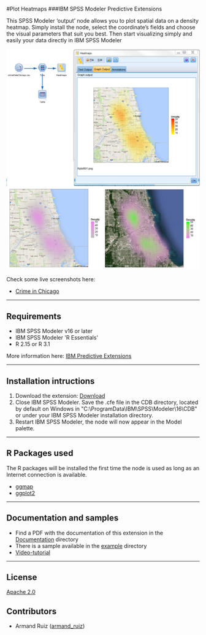 #Plot Heatmaps
###IBM SPSS Modeler Predictive Extensions

This SPSS Modeler ‘output’ node allows you to plot spatial data on a density heatmap. Simply install the node, select the coordinate’s fields and choose the visual parameters that suit you best. Then start visualizing simply and easily your data directly in IBM SPSS Modeler

![Map](https://github.com/IBMPredictiveAnalytics/Plot-Heatmaps/blob/master/Screenshot/Illustration1.png?raw=true)
![Map](https://github.com/IBMPredictiveAnalytics/Plot-Heatmaps/blob/master/Screenshot/Illustration2.png?raw=true)


Check some live screenshots here:
- [Crime in Chicago][10]

---
Requirements
----
- IBM SPSS Modeler v16 or later
- IBM SPSS Modeler 'R Essentials'
- R 2.15 or R 3.1

More information here: [IBM Predictive Extensions][2]


---
Installation intructions
----
1. Download the extension: [Download][3] 
2. Close IBM SPSS Modeler. Save the .cfe file in the CDB directory, located by default on Windows in "C:\ProgramData\IBM\SPSS\Modeler\16\CDB" or under your IBM SPSS Modeler installation directory.
3. Restart IBM SPSS Modeler, the node will now appear in the Model palette.

---
R Packages used
----
The R packages will be installed the first time the node is used as long as an Internet connection is available.
- [ggmap][4]
- [ggplot2][11]

---
Documentation and samples
----
- Find a PDF with the documentation of this extension in the [Documentation][5] directory
- There is a sample available in the [example][6] directory
- [Video-tutorial][20]

---
License
----

[Apache 2.0][1]


Contributors
----

  - Armand Ruiz ([armand_ruiz](https://twitter.com/armand_ruiz))


[1]: http://www.apache.org/licenses/LICENSE-2.0.html
[2]:https://developer.ibm.com/predictiveanalytics/downloads/#tab2
[3]:https://github.com/IBMPredictiveAnalytics/Plot-Heatmaps/raw/master/Source%20code/plotHeatmaps.cfe
[4]:http://cran.r-project.org/web/packages/ggmap/index.html
[5]:https://github.com/IBMPredictiveAnalytics/Plot-Heatmaps/blob/master/Documentation/PlotHeatmap-SPSSModelerExtension.pdf
[6]:https://github.com/IBMPredictiveAnalytics/Plot-Heatmaps/tree/master/Example
[10]:https://github.com/IBMPredictiveAnalytics/Plot-Heatmaps/tree/master/Screenshot
[11]:http://cran.r-project.org/web/packages/ggplot2/index.html
[20]:https://www.youtube.com/watch?v=j1EeC4XSGdw
